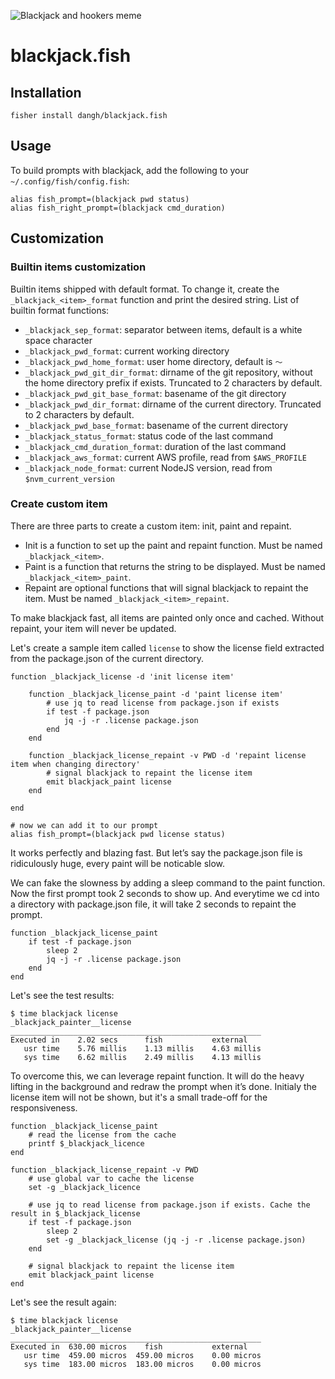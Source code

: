 ![Blackjack and hookers meme](https://github.com/dangh/blackjack.fish/assets/1020347/69e5311c-9982-4063-a711-9d27192129cc)

# blackjack.fish

## Installation

```fish
fisher install dangh/blackjack.fish
```

## Usage

To build prompts with blackjack, add the following to your `~/.config/fish/config.fish`:

```fish
alias fish_prompt=(blackjack pwd status)
alias fish_right_prompt=(blackjack cmd_duration)
```

## Customization

### Builtin items customization

Builtin items shipped with default format. To change it, create the `_blackjack_<item>_format` function and print the desired string.
List of builtin format functions:

- `_blackjack_sep_format`: separator between items, default is a white space character
- `_blackjack_pwd_format`: current working directory
- `_blackjack_pwd_home_format`: user home directory, default is `〜`
- `_blackjack_pwd_git_dir_format`: dirname of the git repository, without the home directory prefix if exists. Truncated to 2 characters by default.
- `_blackjack_pwd_git_base_format`: basename of the git directory
- `_blackjack_pwd_dir_format`: dirname of the current directory. Truncated to 2 characters by default.
- `_blackjack_pwd_base_format`: basename of the current directory
- `_blackjack_status_format`: status code of the last command
- `_blackjack_cmd_duration_format`: duration of the last command
- `_blackjack_aws_format`: current AWS profile, read from `$AWS_PROFILE`
- `_blackjack_node_format`: current NodeJS version, read from `$nvm_current_version`

### Create custom item

There are three parts to create a custom item: init, paint and repaint.

- Init is a function to set up the paint and repaint function. Must be named `_blackjack_<item>`.
- Paint is a function that returns the string to be displayed. Must be named `_blackjack_<item>_paint`.
- Repaint are optional functions that will signal blackjack to repaint the item. Must be named `_blackjack_<item>_repaint`.

To make blackjack fast, all items are painted only once and cached. Without repaint, your item will never be updated.

Let's create a sample item called `license` to show the license field extracted from the package.json of the current directory.

```fish
function _blackjack_license -d 'init license item'

    function _blackjack_license_paint -d 'paint license item'
        # use jq to read license from package.json if exists
        if test -f package.json
            jq -j -r .license package.json
        end
    end

    function _blackjack_license_repaint -v PWD -d 'repaint license item when changing directory'
        # signal blackjack to repaint the license item
        emit blackjack_paint license
    end

end

# now we can add it to our prompt
alias fish_prompt=(blackjack pwd license status)
```

It works perfectly and blazing fast. But let’s say the package.json file is ridiculously huge, every paint will be noticable slow.

We can fake the slowness by adding a sleep command to the paint function. Now the first prompt took 2 seconds to show up. And everytime we cd into a directory with package.json file, it will take 2 seconds to repaint the prompt.

```fish
function _blackjack_license_paint
    if test -f package.json
        sleep 2
        jq -j -r .license package.json
    end
end
```

Let's see the test results:

```fish
$ time blackjack license
_blackjack_painter__license
________________________________________________________
Executed in    2.02 secs      fish           external
   usr time    5.76 millis    1.13 millis    4.63 millis
   sys time    6.62 millis    2.49 millis    4.13 millis
```

To overcome this, we can leverage repaint function. It will do the heavy lifting in the background and redraw the prompt when it’s done. Initialy the license item will not be shown, but it's a small trade-off for the responsiveness.

```fish
function _blackjack_license_paint
    # read the license from the cache
    printf $_blackjack_licence
end

function _blackjack_license_repaint -v PWD
    # use global var to cache the license
    set -g _blackjack_licence

    # use jq to read license from package.json if exists. Cache the result in $_blackjack_license
    if test -f package.json
        sleep 2
        set -g _blackjack_license (jq -j -r .license package.json)
    end

    # signal blackjack to repaint the license item
    emit blackjack_paint license
end
```

Let's see the result again:

```fish
$ time blackjack license
_blackjack_painter__license
________________________________________________________
Executed in  630.00 micros    fish           external
   usr time  459.00 micros  459.00 micros    0.00 micros
   sys time  183.00 micros  183.00 micros    0.00 micros
```
